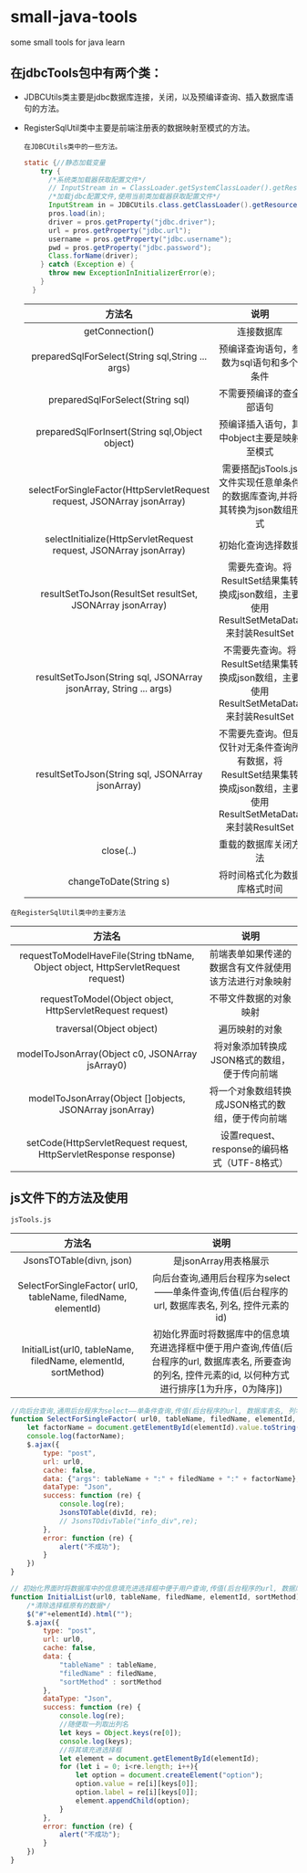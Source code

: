 # small-java-tools

some small tools for java learn

## 在jdbcTools包中有两个类：

- JDBCUtils类主要是jdbc数据库连接，关闭，以及预编译查询、插入数据库语句的方法。

- RegisterSqlUtil类中主要是前端注册表的数据映射至模式的方法。

  ``在JDBCUtils类中的一些方法。``

  ```java
  static {//静态加载变量
      try {
        /*系统类加载器获取配置文件*/
        // InputStream in = ClassLoader.getSystemClassLoader().getResourceAsStream("jdbc.properties");
        /*加载jdbc配置文件,使用当前类加载器获取配置文件*/
        InputStream in = JDBCUtils.class.getClassLoader().getResourceAsStream("jdbc.properties");
        pros.load(in);
        driver = pros.getProperty("jdbc.driver");
        url = pros.getProperty("jdbc.url");
        username = pros.getProperty("jdbc.username");
        pwd = pros.getProperty("jdbc.password");
        Class.forName(driver);
      } catch (Exception e) {
        throw new ExceptionInInitializerError(e);
      }
    }
  ```

  

  |                            方法名                            |                             说明                             |
  | :----------------------------------------------------------: | :----------------------------------------------------------: |
  |                       getConnection()                        |                          连接数据库                          |
  |       preparedSqlForSelect(String sql,String ... args)       |           预编译查询语句，参数为sql语句和多个条件            |
  |               preparedSqlForSelect(String sql)               |                   不需要预编译的查全部语句                   |
  |        preparedSqlForInsert(String sql,Object object)        |          预编译插入语句，其中object主要是映射至模式          |
  | selectForSingleFactor(HttpServletRequest request, JSONArray jsonArray) | 需要搭配jsTools.js文件实现任意单条件的数据库查询,并将其转换为json数组形式 |
  | selectInitialize(HttpServletRequest request, JSONArray jsonArray) |                      初始化查询选择数据                      |
  |  resultSetToJson(ResultSet resultSet, JSONArray jsonArray)   | 需要先查询。将ResultSet结果集转换成json数组，主要使用ResultSetMetaData来封装ResultSet |
  | resultSetToJson(String sql, JSONArray jsonArray, String ... args) | 不需要先查询。将ResultSet结果集转换成json数组，主要使用ResultSetMetaData来封装ResultSet |
  |       resultSetToJson(String sql, JSONArray jsonArray)       | 不需要先查询。但是仅针对无条件查询所有数据，将ResultSet结果集转换成json数组，主要使用ResultSetMetaData来封装ResultSet |
  |                          close(..)                           |                     重载的数据库关闭方法                     |
  |                    changeToDate(String s)                    |                 将时间格式化为数据库格式时间                 |
  
  

``在RegisterSqlUtil类中的主要方法``

|                            方法名                            |                          说明                          |
| :----------------------------------------------------------: | :----------------------------------------------------: |
| requestToModelHaveFile(String tbName, Object object, HttpServletRequest request) | 前端表单如果传递的数据含有文件就使用该方法进行对象映射 |
|  requestToModel(Object object, HttpServletRequest request)   |                 不带文件数据的对象映射                 |
|                   traversal(Object object)                   |                     遍历映射的对象                     |
|       modelToJsonArray(Object c0, JSONArray jsArray0)        |      将对象添加转换成JSON格式的数组，便于传向前端      |
|   modelToJsonArray(Object []objects, JSONArray jsonArray)    |    将一个对象数组转换成JSON格式的数组，便于传向前端    |
| setCode(HttpServletRequest request, HttpServletResponse response) |      设置request、response的编码格式（UTF-8格式）      |

## js文件下的方法及使用

``jsTools.js``

|                            方法名                            |                             说明                             |
| :----------------------------------------------------------: | :----------------------------------------------------------: |
|                   JsonsTOTable(divn, json)                   |                    是jsonArray用表格展示                     |
| SelectForSingleFactor( url0, tableName, filedName, elementId) | 向后台查询,通用后台程序为select——单条件查询,传值(后台程序的url, 数据库表名, 列名, 控件元素的id) |
| InitialList(url0, tableName, filedName, elementId, sortMethod) | 初始化界面时将数据库中的信息填充进选择框中便于用户查询,传值(后台程序的url, 数据库表名, 所要查询的列名, 控件元素的id, 以何种方式进行排序[1为升序，0为降序]) |

```js
//向后台查询,通用后台程序为select——单条件查询,传值(后台程序的url, 数据库表名, 列名, 控件元素的id, 展示的divID)
function SelectForSingleFactor( url0, tableName, filedName, elementId, divId) {
    let factorName = document.getElementById(elementId).value.toString();
    console.log(factorName);
    $.ajax({
        type: "post",
        url: url0,
        cache: false,
        data: {"args": tableName + ":" + filedName + ":" + factorName},
        dataType: "Json",
        success: function (re) {
            console.log(re);
            JsonsTOTable(divId, re);
            // JsonsTOdivTable("info_div",re);
        },
        error: function (re) {
            alert("不成功");
        }
    })
}
```

```js
// 初始化界面时将数据库中的信息填充进选择框中便于用户查询,传值(后台程序的url, 数据库表名, 所要查询的列名, 控件元素的id, 以何种方式进行排序[1为升序，0为降序])
function InitialList(url0, tableName, filedName, elementId, sortMethod){
    /*清除选择框原有的数据*/
    $("#"+elementId).html("");
    $.ajax({
        type: "post",
        url: url0,
        cache: false,
        data: {
            "tableName" : tableName,
            "filedName" : filedName,
            "sortMethod" : sortMethod
        },
        dataType: "Json",
        success: function (re) {
            console.log(re);
            //随便取一列取出列名
            let keys = Object.keys(re[0]);
            console.log(keys);
            //将其填充进选择框
            let element = document.getElementById(elementId);
            for (let i = 0; i<re.length; i++){
                let option = document.createElement("option");
                option.value = re[i][keys[0]];
                option.label = re[i][keys[0]];
                element.appendChild(option);
            }
        },
        error: function (re) {
            alert("不成功");
        }
    })
}
```

